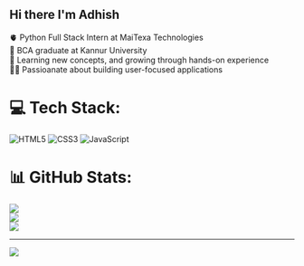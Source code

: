 ## Hi there I'm Adhish

🫀 Python Full Stack Intern at MaiTexa Technologies<br/>
🧠 BCA graduate at Kannur University<br/>
💪 Learning new concepts, and growing through hands-on experience<br/>
👩‍🚀 Passioanate about building user-focused applications

# 💻 Tech Stack:
![HTML5](https://img.shields.io/badge/html5-%23E34F26.svg?style=flat-square&logo=html5&logoColor=white) ![CSS3](https://img.shields.io/badge/css3-%231572B6.svg?style=flat-square&logo=css3&logoColor=white) ![JavaScript](https://img.shields.io/badge/javascript-%23323330.svg?style=flat-square&logo=javascript&logoColor=%23F7DF1E)
# 📊 GitHub Stats:
![](https://github-readme-stats.vercel.app/api?username=Adhish-Ullasan&theme=merko&hide_border=false&include_all_commits=false&count_private=false)<br/>
![](https://nirzak-streak-stats.vercel.app/?user=Adhish-Ullasan&theme=merko&hide_border=false)<br/>
![](https://github-readme-stats.vercel.app/api/top-langs/?username=Adhish-Ullasan&theme=merko&hide_border=false&include_all_commits=false&count_private=false&layout=compact)

---
[![](https://visitcount.itsvg.in/api?id=Adhish-Ullasan&icon=0&color=0)](https://visitcount.itsvg.in)

<!-- Proudly created with GPRM ( https://gprm.itsvg.in ) -->
